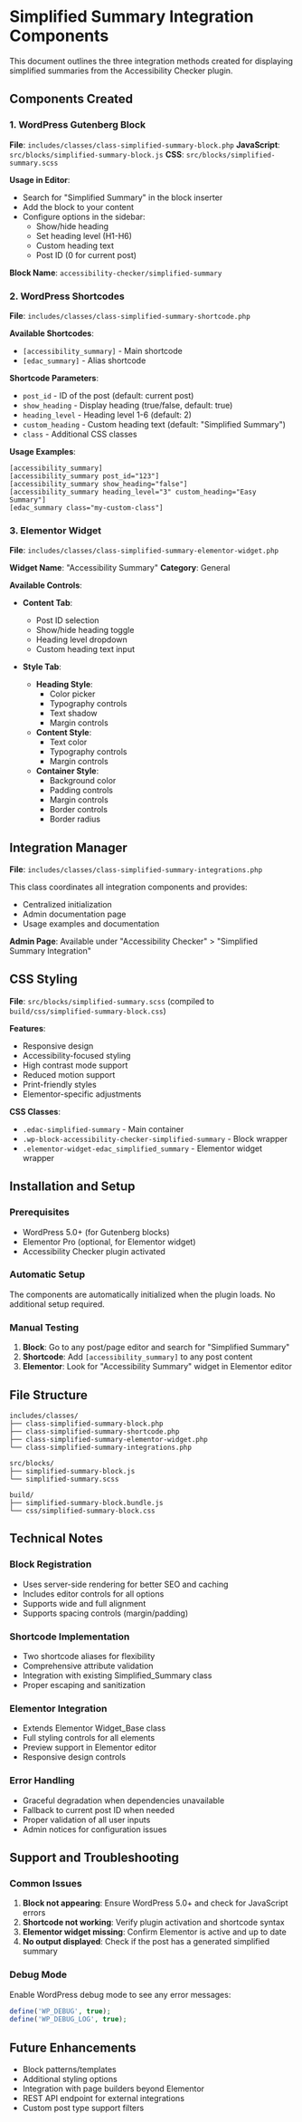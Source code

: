 # Simplified Summary Integration Components

This document outlines the three integration methods created for displaying simplified summaries from the Accessibility Checker plugin.

## Components Created

### 1. WordPress Gutenberg Block
**File**: `includes/classes/class-simplified-summary-block.php`
**JavaScript**: `src/blocks/simplified-summary-block.js`
**CSS**: `src/blocks/simplified-summary.scss`

**Usage in Editor**:
- Search for "Simplified Summary" in the block inserter
- Add the block to your content
- Configure options in the sidebar:
  - Show/hide heading
  - Set heading level (H1-H6)
  - Custom heading text
  - Post ID (0 for current post)

**Block Name**: `accessibility-checker/simplified-summary`

### 2. WordPress Shortcodes
**File**: `includes/classes/class-simplified-summary-shortcode.php`

**Available Shortcodes**:
- `[accessibility_summary]` - Main shortcode
- `[edac_summary]` - Alias shortcode

**Shortcode Parameters**:
- `post_id` - ID of the post (default: current post)
- `show_heading` - Display heading (true/false, default: true)
- `heading_level` - Heading level 1-6 (default: 2)
- `custom_heading` - Custom heading text (default: "Simplified Summary")
- `class` - Additional CSS classes

**Usage Examples**:
```
[accessibility_summary]
[accessibility_summary post_id="123"]
[accessibility_summary show_heading="false"]
[accessibility_summary heading_level="3" custom_heading="Easy Summary"]
[edac_summary class="my-custom-class"]
```

### 3. Elementor Widget
**File**: `includes/classes/class-simplified-summary-elementor-widget.php`

**Widget Name**: "Accessibility Summary"
**Category**: General

**Available Controls**:
- **Content Tab**:
  - Post ID selection
  - Show/hide heading toggle
  - Heading level dropdown
  - Custom heading text input

- **Style Tab**:
  - **Heading Style**:
    - Color picker
    - Typography controls
    - Text shadow
    - Margin controls
  - **Content Style**:
    - Text color
    - Typography controls
    - Margin controls
  - **Container Style**:
    - Background color
    - Padding controls
    - Margin controls
    - Border controls
    - Border radius

## Integration Manager
**File**: `includes/classes/class-simplified-summary-integrations.php`

This class coordinates all integration components and provides:
- Centralized initialization
- Admin documentation page
- Usage examples and documentation

**Admin Page**: Available under "Accessibility Checker" > "Simplified Summary Integration"

## CSS Styling
**File**: `src/blocks/simplified-summary.scss` (compiled to `build/css/simplified-summary-block.css`)

**Features**:
- Responsive design
- Accessibility-focused styling
- High contrast mode support
- Reduced motion support
- Print-friendly styles
- Elementor-specific adjustments

**CSS Classes**:
- `.edac-simplified-summary` - Main container
- `.wp-block-accessibility-checker-simplified-summary` - Block wrapper
- `.elementor-widget-edac_simplified_summary` - Elementor widget wrapper

## Installation and Setup

### Prerequisites
- WordPress 5.0+ (for Gutenberg blocks)
- Elementor Pro (optional, for Elementor widget)
- Accessibility Checker plugin activated

### Automatic Setup
The components are automatically initialized when the plugin loads. No additional setup required.

### Manual Testing
1. **Block**: Go to any post/page editor and search for "Simplified Summary"
2. **Shortcode**: Add `[accessibility_summary]` to any post content
3. **Elementor**: Look for "Accessibility Summary" widget in Elementor editor

## File Structure
```
includes/classes/
├── class-simplified-summary-block.php
├── class-simplified-summary-shortcode.php
├── class-simplified-summary-elementor-widget.php
└── class-simplified-summary-integrations.php

src/blocks/
├── simplified-summary-block.js
└── simplified-summary.scss

build/
├── simplified-summary-block.bundle.js
└── css/simplified-summary-block.css
```

## Technical Notes

### Block Registration
- Uses server-side rendering for better SEO and caching
- Includes editor controls for all options
- Supports wide and full alignment
- Supports spacing controls (margin/padding)

### Shortcode Implementation
- Two shortcode aliases for flexibility
- Comprehensive attribute validation
- Integration with existing Simplified_Summary class
- Proper escaping and sanitization

### Elementor Integration
- Extends Elementor Widget_Base class
- Full styling controls for all elements
- Preview support in Elementor editor
- Responsive design controls

### Error Handling
- Graceful degradation when dependencies unavailable
- Fallback to current post ID when needed
- Proper validation of all user inputs
- Admin notices for configuration issues

## Support and Troubleshooting

### Common Issues
1. **Block not appearing**: Ensure WordPress 5.0+ and check for JavaScript errors
2. **Shortcode not working**: Verify plugin activation and shortcode syntax
3. **Elementor widget missing**: Confirm Elementor is active and up to date
4. **No output displayed**: Check if the post has a generated simplified summary

### Debug Mode
Enable WordPress debug mode to see any error messages:
```php
define('WP_DEBUG', true);
define('WP_DEBUG_LOG', true);
```

## Future Enhancements
- Block patterns/templates
- Additional styling options
- Integration with page builders beyond Elementor
- REST API endpoint for external integrations
- Custom post type support filters

